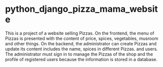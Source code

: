# python_django_pizza_mama_website
This is a project of a website selling Pizzas.
On the frontend, the menu of Pizzas is presented with the content of price, spices, vegetables, musroom and other things.
On the backend, the administrator can create Pizzas and update its content includes the name, spices in different Pizzas. and users. The administrator must sign in to manage the Pizzas of the shop and the profile of registered users because the information is stored in a database.
